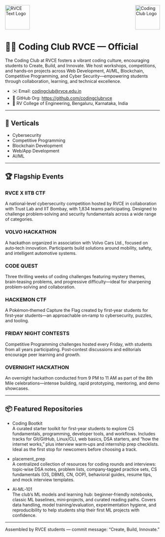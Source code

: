 <div style="display: flex; justify-content: space-between; align-items: center; margin-bottom: 30px;">
  <a href="https://rvce.edu.in" target="_blank" rel="noopener noreferrer" style="margin-right: 20px;">
    <picture>
      <source media="(prefers-color-scheme: dark)" srcset="https://github.com/overclocked-2124/RVCE-Coding-Bootkit/blob/main/gitAssets/RVCE_Logo_With_Text.png">
      <img src="https://github.com/overclocked-2124/RVCE-Coding-Bootkit/blob/main/gitAssets/RVCE_Logo_With_Text_Black.png" alt="RVCE Text Logo" height="80">
    </picture>
  </a>
  <a href="https://www.linkedin.com/company/coding-club-rvce/posts/?feedView=all" target="_blank" rel="noopener noreferrer" style="margin-left: 20px;">
    <picture>
      <source media="(prefers-color-scheme: dark)" srcset="https://github.com/overclocked-2124/RVCE-Coding-Bootkit/blob/main/gitAssets/CCLogo_BG_Removed.png">
      <img src="https://github.com/overclocked-2124/RVCE-Coding-Bootkit/blob/main/gitAssets/CCLogo_BG_Removed-Black.png" alt="Coding Club Logo" height="80">
    </picture>
  </a>
</div>

# 👩‍💻 Coding Club RVCE — Official

The Coding Club at RVCE fosters a vibrant coding culture, encouraging students to Create, Build, and Innovate. We host workshops, competitions, and hands‑on projects across Web Development, AI/ML, Blockchain, Competitive Programming, and Cyber Security—empowering students through collaboration, learning, and technical excellence.

- ✉️ Email: <codingclub@rvce.edu.in>
- 🐙 GitHub Org: <https://github.com/codingclubrvce>
- 📍 RV College of Engineering, Bengaluru, Karnataka, India

---

## 🔰 Verticals

- Cybersecurity
- Competitive Programming
- Blockchain Development
- Web/App Development
- AI/ML

---

## 🏆 Flagship Events

### RVCE X IITB CTF
A national‑level cybersecurity competition hosted by RVCE in collaboration with Trust Lab and IIT Bombay, with 1,834 teams participating. Designed to challenge problem‑solving and security fundamentals across a wide range of categories.

### VOLVO HACKATHON
A hackathon organized in association with Volvo Cars Ltd., focused on auto‑tech innovation. Participants build solutions around mobility, safety, and intelligent automotive systems.

### CODE QUEST
Three thrilling weeks of coding challenges featuring mystery themes, brain‑teasing problems, and progressive difficulty—ideal for sharpening problem‑solving and collaboration.

### HACKEMON CTF
A Pokémon‑themed Capture the Flag created by first‑year students for first‑year students—an approachable on‑ramp to cybersecurity, puzzles, and tooling.

### FRIDAY NIGHT CONTESTS
Competitive Programming challenges hosted every Friday, with students from all years participating. Post‑contest discussions and editorials encourage peer learning and growth.

### OVERNIGHT HACKATHON
An overnight hackathon conducted from 9 PM to 11 AM as part of the 8th Mile celebrations—intense building, rapid prototyping, mentoring, and demo showcases.

---

## 📦 Featured Repositories

- Coding Bootkit  
  A curated starter toolkit for first‑year students to explore CS fundamentals, programming, developer tools, and workflows. Includes tracks for Git/GitHub, Linux/CLI, web basics, DSA starters, and “how the internet works,” plus interview warm‑ups and internship prep checklists. Ideal as the first stop for newcomers before choosing a track.

- placement_prep  
  A centralized collection of resources for coding rounds and interviews: topic‑wise DSA notes, problem lists, company‑tagged practice sets, CS fundamentals (OS, DBMS, CN, OOP), behavioral guides, resume tips, and mock interview templates.

- AI‑ML‑101  
  The club’s ML models and learning hub: beginner‑friendly notebooks, classic ML baselines, mini‑projects, and curated reading paths. Covers data handling, model training/evaluation, experimentation hygiene, and reproducibility to help students ship their first ML projects with confidence.

---

Assembled by RVCE students — commit message: “Create, Build, Innovate.”
